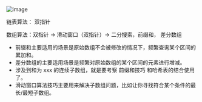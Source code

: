 ![image](https://github.com/kkkkevx/DSA2/assets/108632304/998d9ebc-362b-4877-abed-d6f4eb4fe13e)

链表算法： 双指针

数组算法：双指针 -> 滑动窗口（双指针）-> 二分搜索，前缀和， 差分数组 
  - 前缀和主要适用的场景是原始数组不会被修改的情况下，频繁查询某个区间的累加和。
  - 差分数组的主要适用场景是频繁对原始数组的某个区间的元素进行增减。
  - 涉及到和为 xxx 的连续子数组，就是要考察 前缀和技巧 和哈希表的结合使用了。
  - 滑动窗口算法技巧主要用来解决子数组问题，比如让你寻找符合某个条件的最长/最短子数组。



